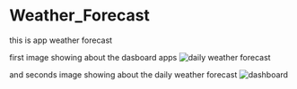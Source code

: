 # Weather_Forecast
this is app weather forecast

first image showing about the dasboard apps
![daily weather forecast](https://user-images.githubusercontent.com/47098592/200502995-079bf8e4-8e66-4d70-8fc3-78418920e923.PNG)

and seconds image showing about the daily weather forecast
![dashboard](https://user-images.githubusercontent.com/47098592/200503156-1fdba3ab-d38a-4739-92e3-c06daf36dd3b.PNG)
